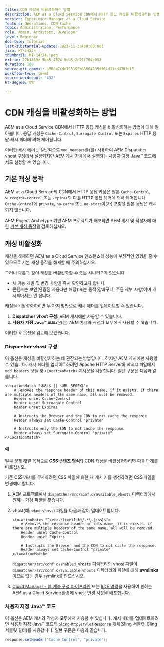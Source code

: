 ```yaml
---
title: CDN 캐싱을 비활성화하는 방법
description: AEM as a Cloud Service CDN에서 HTTP 응답 캐싱을 비활성화하는 방법에 대해 알아봅니다.
version: Experience Manager as a Cloud Service
feature: Operations, CDN Cache
topic: Administration, Performance
role: Admin, Architect, Developer
level: Beginner
doc-type: Tutorial
last-substantial-update: 2023-11-30T00:00:00Z
jira: KT-14224
thumbnail: KT-14224.jpeg
exl-id: 22b1869e-5bb5-437d-9cb5-2d27f704c052
duration: 100
source-git-commit: a98ca7ddc155190b63664239d604d11ad470fdf5
workflow-type: tm+mt
source-wordcount: '432'
ht-degree: 0%

---
```


# CDN 캐싱을 비활성화하는 방법

AEM as a Cloud Service CDN에서 HTTP 응답 캐싱을 비활성화하는 방법에 대해 알아봅니다. 응답 캐싱은 `Cache-Control`, `Surrogate-Control` 또는 `Expires` HTTP 응답 캐시 헤더에 의해 제어됩니다.

이러한 캐시 헤더는 일반적으로 `mod_headers`을(를) 사용하여 AEM Dispatcher vhost 구성에서 설정되지만 AEM 게시 자체에서 실행되는 사용자 지정 Java™ 코드에서도 설정할 수 있습니다.

## 기본 캐싱 동작

AEM as a Cloud Service의 CDN에서 HTTP 응답 캐싱은 원본 `Cache-Control`, `Surrogate-Control` 또는 `Expires`의 다음 HTTP 응답 헤더에 의해 제어됩니다.  `Cache-Control`에 `private`, `no-cache` 또는 `no-store`이(가) 포함된 원본 응답은 캐시되지 않습니다.

AEM Project Archetype 기반 AEM 프로젝트가 배포되면 AEM 게시 및 작성자에 대한 [기본 캐싱 동작](./enable-caching.md#default-caching-behavior)을 검토하십시오.


## 캐싱 비활성화

캐싱을 해제하면 AEM as a Cloud Service 인스턴스의 성능에 부정적인 영향을 줄 수 있으므로 기본 캐싱 동작을 해제할 때 주의하십시오.

그러나 다음과 같이 캐싱을 비활성화할 수 있는 시나리오가 있습니다.

- 새 기능 개발 및 변경 사항을 즉시 확인하고자 합니다.
- 콘텐츠는 보안(인증된 사용자만 해당) 또는 동적(장바구니, 주문 세부 사항)이며 캐시되어서는 안 됩니다.

캐싱을 비활성화하려면 두 가지 방법으로 캐시 헤더를 업데이트할 수 있습니다.

1. **Dispatcher vhost 구성:** AEM 게시에만 사용할 수 있습니다.
1. **사용자 지정 Java™ 코드:**&#x200B;은(는) AEM 게시와 작성자 모두에서 사용할 수 있습니다.

이러한 각 옵션을 검토해 보겠습니다.

### Dispatcher vhost 구성

이 옵션은 캐싱을 비활성화하는 데 권장되는 방법입니다. 하지만 AEM 게시에만 사용할 수 있습니다. 캐시 헤더를 업데이트하려면 Apache HTTP Server의 vhost 파일에서 `mod_headers` 모듈 및 `<LocationMatch>` 지시문을 사용합니다. 일반 구문은 다음과 같습니다.

```
<LocationMatch "$URL$ || $URL_REGEX$">
    # Removes the response header of this name, if it exists. If there are multiple headers of the same name, all will be removed.
    Header unset Cache-Control
    Header unset Surroagate-Control
    Header unset Expires

    # Instructs the Browser and the CDN to not cache the response.
    Header always set Cache-Control "private"

    # Instructs only the CDN to not cache the response.
    Header always set Surrogate-Control "private"
</LocationMatch>
```

#### 예

일부 문제 해결 목적으로 **CSS 콘텐츠 형식**&#x200B;의 CDN 캐싱을 비활성화하려면 다음 단계를 따르십시오.

기존 CSS 캐시를 무시하려면 CSS 파일에 대한 새 캐시 키를 생성하려면 CSS 파일을 변경해야 합니다.

1. AEM 프로젝트에서 `dispatcher/src/conf.d/available_vhosts` 디렉터리에서 원하는 가상 파일을 찾습니다.
1. vhost(예: `wknd.vhost`) 파일을 다음과 같이 업데이트합니다.

   ```
   <LocationMatch "^/etc.clientlibs/.*\.(css)$">
       # Removes the response header of this name, if it exists. If there are multiple headers of the same name, all will be removed.
       Header unset Cache-Control
       Header unset Expires
   
       # Instructs the Browser and the CDN to not cache the response.
       Header always set Cache-Control "private"
   </LocationMatch>
   ```

   `dispatcher/src/conf.d/enabled_vhosts` 디렉터리의 vhost 파일이 `dispatcher/src/conf.d/available_vhosts` 디렉터리의 파일에 대해 **symlinks**&#x200B;이므로 없는 경우 symlink를 만드십시오.
1. [Cloud Manager - 웹 계층 구성 파이프라인](https://experienceleague.adobe.com/docs/experience-manager-cloud-service/content/implementing/using-cloud-manager/cicd-pipelines/introduction-ci-cd-pipelines.html?#web-tier-config-pipelines) 또는 [RDE 명령](https://experienceleague.adobe.com/docs/experience-manager-learn/cloud-service/developing/rde/how-to-use.html?lang=en#deploy-apache-or-dispatcher-configuration)을 사용하여 원하는 AEM as a Cloud Service 환경에 vhost 변경 사항을 배포합니다.

### 사용자 지정 Java™ 코드

이 옵션은 AEM 게시와 작성자 모두에서 사용할 수 있습니다. 캐시 헤더를 업데이트하려면 사용자 지정 Java™ 코드의 `SlingHttpServletResponse` 개체(Sling 서블릿, Sling 서블릿 필터)를 사용합니다. 일반 구문은 다음과 같습니다.

```java
response.setHeader("Cache-Control", "private");
```
